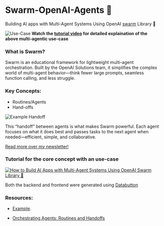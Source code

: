 # Swarm-OpenAI-Agents 🐝
Building AI apps with Multi-Agent Systems Using OpenAI [swarm](https://github.com/openai/swarm) Library 🐝

![Use-Case](https://media.beehiiv.com/cdn-cgi/image/fit=scale-down,format=auto,onerror=redirect,quality=80/uploads/asset/file/245f6a45-88b2-4cda-809e-e2851dcbe00c/image.png?t=1729337752)
**Watch the [tutorial video](https://youtu.be/wgmCjrMFoyc) for detailed explaination of the above multi-agentic use-case**


### What is Swarm?
Swarm is an educational framework for lightweight multi-agent orchestration. Built by the OpenAI Solutions team, it simplifies the complex world of multi-agent behavior—think fewer large prompts, seamless function calling, and less struggle.

### Key Concepts:
- Routines/Agents
- Hand-offs

![Example Handoff](https://media.beehiiv.com/cdn-cgi/image/fit=scale-down,format=auto,onerror=redirect,quality=80/uploads/asset/file/77f3ce90-fafe-4605-99e3-a4fc9787995f/image.png?t=1729336269)

This “handoff” between agents is what makes Swarm powerful. Each agent focuses on what it does best and passes tasks to the next agent when needed—efficient, simple, and collaborative.

[Read more over my newsletter!](https://weekly-aistacks.beehiiv.com/p/latest-in-multi-agentic-frameworks-meet-swarm)

### Tutorial for the core concept with an use-case
[![How to Build AI Apps with Multi-Agent Systems Using OpenAI Swarm Library 🐝](https://img.youtube.com/vi/wgmCjrMFoyc/maxresdefault.jpg)](https://youtu.be/wgmCjrMFoyc)

Both the backend and frontend were generated using [Databutton](https://databutton.com)

### Resources:

- [Example](https://github.com/openai/swarm/blob/main/examples/basic/agent_handoff.py).

- [Orchestrating Agents: Routines and Handoffs](https://cookbook.openai.com/examples/orchestrating_agents)

